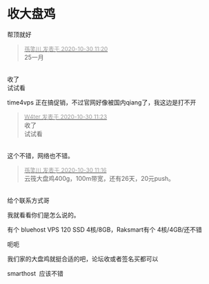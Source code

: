 # 收大盘鸡


帮顶就好<img src="static/image/smiley/default/time.gif" smilieid="15" border="0" alt="" /><img src="static/image/smiley/default/time.gif" smilieid="15" border="0" alt="" /><img src="static/image/smiley/default/time.gif" smilieid="15" border="0" alt="" />

<div class="quote"><blockquote><font size="2"><a href="https://www.hostloc.com/forum.php?mod=redirect&amp;goto=findpost&amp;pid=9374235&amp;ptid=760149" target="_blank"><font color="#999999">孫笑川 发表于 2020-10-30 11:20</font></a></font><br />
25一月</blockquote></div><br />
收了&nbsp;&nbsp;<br />
试试看<br />


time4vps 正在搞促销，不过官网好像被国内qiang了，我这边是打不开

<div class="quote"><blockquote><font size="2"><a href="https://www.hostloc.com/forum.php?mod=redirect&amp;goto=findpost&amp;pid=9374254&amp;ptid=760149" target="_blank"><font color="#999999">W4ter 发表于 2020-10-30 11:23</font></a></font><br />
收了&nbsp;&nbsp;<br />
试试看</blockquote></div><br />
这个不错，网络也不错。

<div class="quote"><blockquote><font size="2"><a href="https://www.hostloc.com/forum.php?mod=redirect&amp;goto=findpost&amp;pid=9374215&amp;ptid=760149" target="_blank"><font color="#999999">孫笑川 发表于 2020-10-30 11:16</font></a></font><br />
云筏大盘鸡400g，100m带宽，还有26天，20元push。</blockquote></div><br />
给个联系方式哥

我就看看你们是怎么说的。

有个 bluehost VPS 120 SSD 4核/8GB，Raksmart有个 4核/4GB/还不错

呃呃

我们家的大盘鸡就挺合适的吧，论坛收或者签名买都可以

smarthost&nbsp;&nbsp;应该不错
